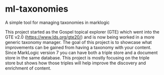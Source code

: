 # ml-taxonomies
A simple tool for managing taxonomies in marklogic

This project started as the Gospel topical explorer (GTE) which went into the GTE v2.0 (https://www.lds.org/gte20/) and is now being worked in a more generic taxonomy manager. The goal of this project is to showcase what improvements can be gained from having a taxonomy with your content. Since MarkLogic version 7 you can have both a triple store and a document store in the same database. This project is mostly focusing on the triple store but shows how those triples will help improve the discovery and enrichment of content.
